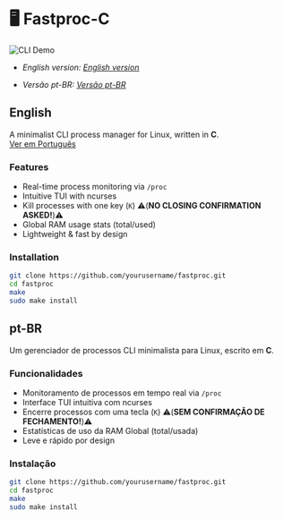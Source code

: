 
# 🖥️ Fastproc-C 
![CLI Demo](https://media0.giphy.com/media/v1.Y2lkPTc5MGI3NjExb25pZTgycDgyb2hpam5scGVqZ3B6Zm8ycTFqZTZxcHRtczJraTBvYyZlcD12MV9pbnRlcm5hbF9naWZfYnlfaWQmY3Q9Zw/v1UDa0DJg0uPx1qTYE/giphy.gif)


- *English version: [English version](#English)*

- *Versão pt-BR: [Versão pt-BR](#pt-BR)*

## English

A minimalist CLI process manager for Linux, written in **C**.  
[Ver em Português](##pt-br-fastproc-c)

### Features
-  Real-time process monitoring via `/proc`
-  Intuitive TUI with ncurses
-  Kill processes with one key (`K`)     ⚠️(**NO CLOSING CONFIRMATION ASKED!**)⚠️
-  Global RAM usage stats (total/used)
-  Lightweight & fast by design

### Installation
```bash
git clone https://github.com/yourusername/fastproc.git
cd fastproc
make
sudo make install
```

## pt-BR

Um gerenciador de processos CLI minimalista para Linux, escrito em **C**.  

### Funcionalidades
- Monitoramento de processos em tempo real via `/proc`
- Interface TUI intuitiva com ncurses
- Encerre processos com uma tecla (`K`)     ⚠️(**SEM CONFIRMAÇÃO DE FECHAMENTO!**)⚠️
- Estatísticas de uso da RAM Global (total/usada)
- Leve e rápido por design

### Instalação
```bash
git clone https://github.com/yourusername/fastproc.git
cd fastproc
make
sudo make install
```
